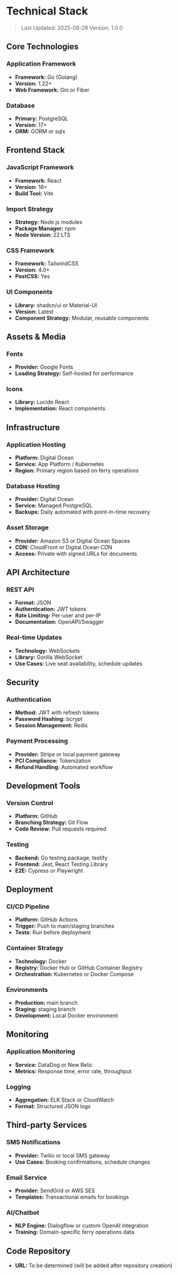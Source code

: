 # Technical Stack

> Last Updated: 2025-08-28
> Version: 1.0.0

## Core Technologies

### Application Framework
- **Framework:** Go (Golang)
- **Version:** 1.22+
- **Web Framework:** Gin or Fiber

### Database
- **Primary:** PostgreSQL
- **Version:** 17+
- **ORM:** GORM or sqlx

## Frontend Stack

### JavaScript Framework
- **Framework:** React
- **Version:** 18+
- **Build Tool:** Vite

### Import Strategy
- **Strategy:** Node.js modules
- **Package Manager:** npm
- **Node Version:** 22 LTS

### CSS Framework
- **Framework:** TailwindCSS
- **Version:** 4.0+
- **PostCSS:** Yes

### UI Components
- **Library:** shadcn/ui or Material-UI
- **Version:** Latest
- **Component Strategy:** Modular, reusable components

## Assets & Media

### Fonts
- **Provider:** Google Fonts
- **Loading Strategy:** Self-hosted for performance

### Icons
- **Library:** Lucide React
- **Implementation:** React components

## Infrastructure

### Application Hosting
- **Platform:** Digital Ocean
- **Service:** App Platform / Kubernetes
- **Region:** Primary region based on ferry operations

### Database Hosting
- **Provider:** Digital Ocean
- **Service:** Managed PostgreSQL
- **Backups:** Daily automated with point-in-time recovery

### Asset Storage
- **Provider:** Amazon S3 or Digital Ocean Spaces
- **CDN:** CloudFront or Digital Ocean CDN
- **Access:** Private with signed URLs for documents

## API Architecture

### REST API
- **Format:** JSON
- **Authentication:** JWT tokens
- **Rate Limiting:** Per-user and per-IP
- **Documentation:** OpenAPI/Swagger

### Real-time Updates
- **Technology:** WebSockets
- **Library:** Gorilla WebSocket
- **Use Cases:** Live seat availability, schedule updates

## Security

### Authentication
- **Method:** JWT with refresh tokens
- **Password Hashing:** bcrypt
- **Session Management:** Redis

### Payment Processing
- **Provider:** Stripe or local payment gateway
- **PCI Compliance:** Tokenization
- **Refund Handling:** Automated workflow

## Development Tools

### Version Control
- **Platform:** GitHub
- **Branching Strategy:** Git Flow
- **Code Review:** Pull requests required

### Testing
- **Backend:** Go testing package, testify
- **Frontend:** Jest, React Testing Library
- **E2E:** Cypress or Playwright

## Deployment

### CI/CD Pipeline
- **Platform:** GitHub Actions
- **Trigger:** Push to main/staging branches
- **Tests:** Run before deployment

### Container Strategy
- **Technology:** Docker
- **Registry:** Docker Hub or GitHub Container Registry
- **Orchestration:** Kubernetes or Docker Compose

### Environments
- **Production:** main branch
- **Staging:** staging branch
- **Development:** Local Docker environment

## Monitoring

### Application Monitoring
- **Service:** DataDog or New Relic
- **Metrics:** Response time, error rate, throughput

### Logging
- **Aggregation:** ELK Stack or CloudWatch
- **Format:** Structured JSON logs

## Third-party Services

### SMS Notifications
- **Provider:** Twilio or local SMS gateway
- **Use Cases:** Booking confirmations, schedule changes

### Email Service
- **Provider:** SendGrid or AWS SES
- **Templates:** Transactional emails for bookings

### AI/Chatbot
- **NLP Engine:** Dialogflow or custom OpenAI integration
- **Training:** Domain-specific ferry operations data

## Code Repository
- **URL:** To be determined (will be added after repository creation)